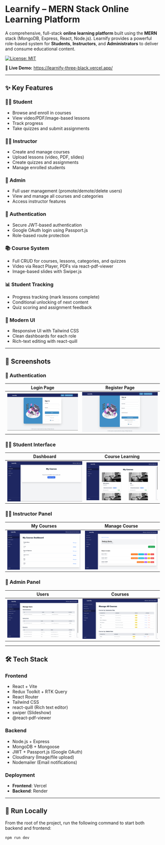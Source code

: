 # Learnify – MERN Stack Online Learning Platform

A comprehensive, full-stack **online learning platform** built using the **MERN** stack (MongoDB, Express, React, Node.js). Learnify provides a powerful role-based system for **Students**, **Instructors**, and **Administrators** to deliver and consume educational content.

[![License: MIT](https://img.shields.io/badge/License-MIT-yellow.svg)](https://opensource.org/licenses/MIT)

**🔗 Live Demo:** https://learnify-three-black.vercel.app/

---

## ✨ Key Features

### 🧑‍🎓 Student
- Browse and enroll in courses
- View video/PDF/image-based lessons
- Track progress
- Take quizzes and submit assignments

### 🧑‍🏫 Instructor
- Create and manage courses
- Upload lessons (video, PDF, slides)
- Create quizzes and assignments
- Manage enrolled students

### 👑 Admin
- Full user management (promote/demote/delete users)
- View and manage all courses and categories
- Access instructor features

### 🔐 Authentication
- Secure JWT-based authentication
- Google OAuth login using Passport.js
- Role-based route protection

### 📚 Course System
- Full CRUD for courses, lessons, categories, and quizzes
- Video via React Player, PDFs via react-pdf-viewer
- Image-based slides with Swiper.js

### 📊 Student Tracking
- Progress tracking (mark lessons complete)
- Conditional unlocking of next content
- Quiz scoring and assignment feedback

### 💎 Modern UI
- Responsive UI with Tailwind CSS
- Clean dashboards for each role
- Rich-text editing with react-quill

---

## 📸 Screenshots

### 🔑 Authentication
| Login Page | Register Page |
|------------|----------------|
| ![](login-page.png) | ![](register-page.png) |

### 🧑‍🎓 Student Interface
| Dashboard | Course Learning |
|-----------|------------------|
| ![](student-dashboard.png) | ![](learning-page.png) |

### 🧑‍🏫 Instructor Panel
| My Courses | Manage Course |
|------------|----------------|
| ![](instructor-dashboard.png) | ![](manage-course.png) |

### 👑 Admin Panel
| Users | Courses |
|--------|---------|
| ![](admin-users.png) | ![](admin-courses.png) |

---

## 🛠️ Tech Stack

### Frontend
- React + Vite
- Redux Toolkit + RTK Query
- React Router
- Tailwind CSS
- react-quill (Rich text editor)
- swiper (Slideshow)
- @react-pdf-viewer

### Backend
- Node.js + Express
- MongoDB + Mongoose
- JWT + Passport.js (Google OAuth)
- Cloudinary (Image/file upload)
- Nodemailer (Email notifications)

### Deployment
- **Frontend**: Vercel  
- **Backend**: Render

---

## 🚀 Run Locally

From the root of the project, run the following command to start both backend and frontend:

```bash
npm run dev
